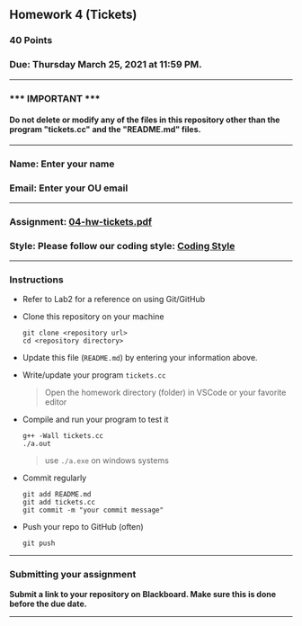 ## Homework 4 (Tickets)

### 40 Points

### Due: Thursday March 25, 2021 at 11:59 PM.

---
### *** IMPORTANT ***
#### Do not delete or modify any of the files in this repository other than the program "tickets.cc" and the "README.md" files.

---

### Name: Enter your name

### Email: Enter your OU email

---

### Assignment: [04-hw-tickets.pdf](04-hw-tickets.pdf)

### Style: Please follow our coding style: [Coding Style](https://github.com/nasseef/cs2400/blob/master/docs/coding-style.md)

---

### Instructions

- Refer to Lab2 for a reference on using Git/GitHub
- Clone this repository on your machine

    ```console
    git clone <repository url>
    cd <repository directory>
    ```

- Update this file (`README.md`) by entering your information above.
- Write/update your program `tickets.cc`
    > Open the homework directory (folder) in VSCode or your favorite editor

- Compile and run your program to test it

    ```console
    g++ -Wall tickets.cc
    ./a.out
    ```
    > use `./a.exe` on windows systems

- Commit regularly

    ```console
    git add README.md
    git add tickets.cc
    git commit -m "your commit message"
    ```

- Push your repo to GitHub (often)
    ```console
    git push
    ```
---

### Submitting your assignment

**Submit a link to your repository on Blackboard. Make sure this is done before the due date.**

---